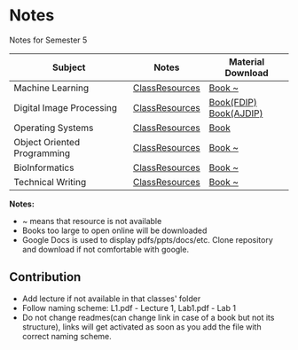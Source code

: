 # Notes
Notes for Semester 5

| Subject                     | Notes                    | Material Download                                          |
| --------------------------- | ------------------------ | ---------------------------------------------------------- |
| Machine Learning            | [ClassResources][MlRes]  | [Book ~][MlBook]                                           |
| Digital Image Processing    | [ClassResources][DipRes] | [Book(FDIP)][DipBookFdip] <br> [Book(AJDIP)][DipBookAjdip] |
| Operating Systems           | [ClassResources][OsRes]  | [Book][OsBook]                                             | 
| Object Oriented Programming | [ClassResources][OopRes] | [Book ~][OopBook]                                          |
| BioInformatics              | [ClassResources][BioRes] | [Book ~][BioBook]                                          |
| Technical Writing           | [ClassResources][TwRes]  | [Book ~][TwBook]                                           |


**Notes:**  
- ~ means that resource is not available
- Books too large to open online will be downloaded
- Google Docs is used to display pdfs/ppts/docs/etc. Clone repository and download if not comfortable with google.

## Contribution
- Add lecture if not available in that classes' folder
- Follow naming scheme: L1.pdf - Lecture 1, Lab1.pdf - Lab 1
- Do not change readmes(can change link in case of a book but not its structure), links will get activated as soon as you add the file with correct naming scheme.


[MlRes]: https://github.com/RaviRahar/Notes/tree/master/MachineLearning
[MlBook]: https://docs.google.com/viewer?url=https://raw.githubusercontent.com/RaviRahar/Notes/master/MachineLearning/ML.pdf

[DipRes]: https://github.com/RaviRahar/Notes/tree/master/DigitalImageProcessing
[DipBookFdip]: https://raw.githubusercontent.com/RaviRahar/Notes/master/DigitalImageProcessing/FDIP.pdf
[DipBookAjdip]: https://raw.githubusercontent.com/RaviRahar/Notes/master/DigitalImageProcessing/AJDIP.pdf

[OsRes]: https://github.com/RaviRahar/Notes/tree/master/OperatingSystems
[OsBook]: https://docs.google.com/viewer?url=https://raw.githubusercontent.com/RaviRahar/Notes/master/OperatingSystems/OperatingSystems.pdf

[OopRes]: https://github.com/RaviRahar/Notes/tree/master/ObjectOrientedProgramming
[OopBook]: https://docs.google.com/viewer?url=https://raw.githubusercontent.com/RaviRahar/Notes/master/ObjectOrientedProgramming/OOP.pdf

[BioRes]: https://github.com/RaviRahar/Notes/tree/master/BioInformatics
[BioBook]: https://docs.google.com/viewer?url=https://raw.githubusercontent.com/RaviRahar/Notes/master/BioInformatics/BI.pdf

[TwRes]: https://github.com/RaviRahar/Notes/tree/master/TechnicalWriting
[TwBook]: https://docs.google.com/viewer?url=https://raw.githubusercontent.com/RaviRahar/Notes/master/TechnicalWriting/TW.pdf
